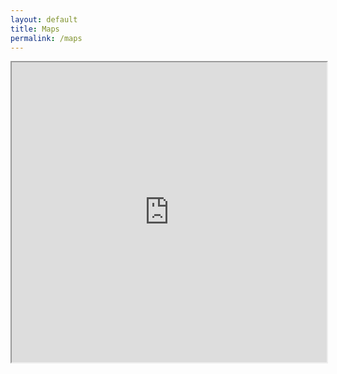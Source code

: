 ```yaml
---
layout: default
title: Maps
permalink: /maps
---
```



<iframe src="https://www.google.com/maps/d/u/0/embed?mid=1VRPIdSP7SBhwBUCrUqbHilC45aiJd8g&ehbc=2E312F&noprof=1"
width="100%" height="480"></iframe>